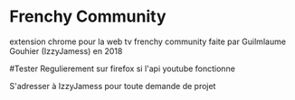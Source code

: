 # Frenchy Community
extension chrome pour la web tv frenchy community
faite par Guilmlaume Gouhier (IzzyJamess) en 2018

#Tester Regulierement sur firefox si l'api youtube fonctionne

S'adresser à IzzyJamess pour toute demande de projet 
